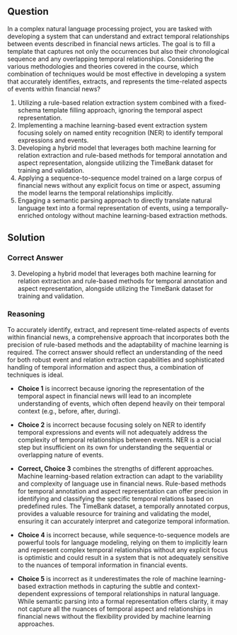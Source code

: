 ## Question
In a complex natural language processing project, you are tasked with developing a system that can understand and extract temporal relationships between events described in financial news articles. The goal is to fill a template that captures not only the occurrences but also their chronological sequence and any overlapping temporal relationships. Considering the various methodologies and theories covered in the course, which combination of techniques would be most effective in developing a system that accurately identifies, extracts, and represents the time-related aspects of events within financial news?

1. Utilizing a rule-based relation extraction system combined with a fixed-schema template filling approach, ignoring the temporal aspect representation.
2. Implementing a machine learning-based event extraction system focusing solely on named entity recognition (NER) to identify temporal expressions and events.
3. Developing a hybrid model that leverages both machine learning for relation extraction and rule-based methods for temporal annotation and aspect representation, alongside utilizing the TimeBank dataset for training and validation.
4. Applying a sequence-to-sequence model trained on a large corpus of financial news without any explicit focus on time or aspect, assuming the model learns the temporal relationships implicitly.
5. Engaging a semantic parsing approach to directly translate natural language text into a formal representation of events, using a temporally-enriched ontology without machine learning-based extraction methods.

## Solution

### Correct Answer
3. Developing a hybrid model that leverages both machine learning for relation extraction and rule-based methods for temporal annotation and aspect representation, alongside utilizing the TimeBank dataset for training and validation.

### Reasoning
To accurately identify, extract, and represent time-related aspects of events within financial news, a comprehensive approach that incorporates both the precision of rule-based methods and the adaptability of machine learning is required. The correct answer should reflect an understanding of the need for both robust event and relation extraction capabilities and sophisticated handling of temporal information and aspect thus, a combination of techniques is ideal.

- **Choice 1** is incorrect because ignoring the representation of the temporal aspect in financial news will lead to an incomplete understanding of events, which often depend heavily on their temporal context (e.g., before, after, during).

- **Choice 2** is incorrect because focusing solely on NER to identify temporal expressions and events will not adequately address the complexity of temporal relationships between events. NER is a crucial step but insufficient on its own for understanding the sequential or overlapping nature of events.

- **Correct, Choice 3** combines the strengths of different approaches. Machine learning-based relation extraction can adapt to the variability and complexity of language use in financial news. Rule-based methods for temporal annotation and aspect representation can offer precision in identifying and classifying the specific temporal relations based on predefined rules. The TimeBank dataset, a temporally annotated corpus, provides a valuable resource for training and validating the model, ensuring it can accurately interpret and categorize temporal information.

- **Choice 4** is incorrect because, while sequence-to-sequence models are powerful tools for language modeling, relying on them to implicitly learn and represent complex temporal relationships without any explicit focus is optimistic and could result in a system that is not adequately sensitive to the nuances of temporal information in financial events.

- **Choice 5** is incorrect as it underestimates the role of machine learning-based extraction methods in capturing the subtle and context-dependent expressions of temporal relationships in natural language. While semantic parsing into a formal representation offers clarity, it may not capture all the nuances of temporal aspect and relationships in financial news without the flexibility provided by machine learning approaches.